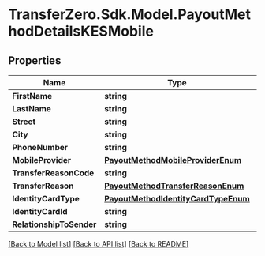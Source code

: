 
# TransferZero.Sdk.Model.PayoutMethodDetailsKESMobile

## Properties

Name | Type | Description | Notes
------------ | ------------- | ------------- | -------------
**FirstName** | **string** |  | 
**LastName** | **string** |  | 
**Street** | **string** |  | 
**City** | **string** |  | [optional] 
**PhoneNumber** | **string** |  | 
**MobileProvider** | [**PayoutMethodMobileProviderEnum**](PayoutMethodMobileProviderEnum.md) |  | 
**TransferReasonCode** | **string** |  | [optional] 
**TransferReason** | [**PayoutMethodTransferReasonEnum**](PayoutMethodTransferReasonEnum.md) |  | 
**IdentityCardType** | [**PayoutMethodIdentityCardTypeEnum**](PayoutMethodIdentityCardTypeEnum.md) |  | 
**IdentityCardId** | **string** |  | 
**RelationshipToSender** | **string** |  | [optional] 

[[Back to Model list]](../README.md#documentation-for-models)
[[Back to API list]](../README.md#documentation-for-api-endpoints)
[[Back to README]](../README.md)

